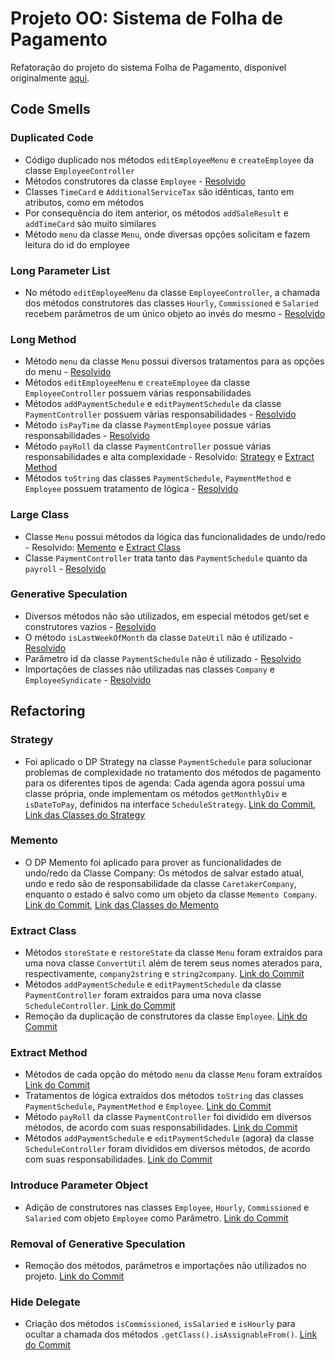 # Projeto OO: Sistema de Folha de Pagamento

Refatoração do projeto do sistema Folha de Pagamento, disponível originalmente [aqui](https://github.com/marcio-henrique/Payroll).

## Code Smells

### Duplicated Code
- Código duplicado nos métodos `editEmployeeMenu` e `createEmployee` da classe `EmployeeController`
- Métodos construtores da classe `Employee` - [Resolvido](#extract-class)
- Classes `TimeCard` e `AdditionalServiceTax` são idênticas, tanto em atributos, como em métodos
- Por consequência do item anterior, os métodos `addSaleResult` e `addTimeCard` são muito similares
- Método `menu` da classe `Menu`, onde diversas opções solicitam e fazem leitura do id do employee

### Long Parameter List
- No método `editEmployeeMenu` da classe `EmployeeController`, a chamada dos métodos construtores das classes `Hourly`,
`Commissioned` e `Salaried` recebem parâmetros de um único objeto ao invés do mesmo - [Resolvido](#introduce-parameter-object)

### Long Method
- Método `menu` da classe `Menu` possui diversos tratamentos para as opções do menu - [Resolvido](#extract-method)
- Métodos `editEmployeeMenu` e `createEmployee` da classe `EmployeeController` possuem várias responsabilidades 
- Métodos `addPaymentSchedule` e `editPaymentSchedule` da classe `PaymentController` possuem várias responsabilidades - [Resolvido](#extract-method)
- Método `isPayTime` da classe `PaymentEmployee` possue várias responsabilidades - [Resolvido](#strategy)
- Método `payRoll` da classe `PaymentController` possue várias responsabilidades e alta complexidade - Resolvido: [Strategy](#strategy) e [Extract Method](#extract-method)
- Métodos `toString` das classes `PaymentSchedule`, `PaymentMethod` e `Employee` possuem tratamento de lógica - [Resolvido](#extract-method)

### Large Class
- Classe `Menu` possui métodos da lógica das funcionalidades de undo/redo - Resolvido: [Memento](#memento) e [Extract Class](#extract-class)
- Classe `PaymentController` trata tanto das `PaymentSchedule` quanto da `payroll` - [Resolvido](#extract-class)

### Generative Speculation
- Diversos métodos não são utilizados, em especial métodos get/set e construtores vazios - [Resolvido](#removal-of-generative-speculation)
- O método `isLastWeekOfMonth` da classe `DateUtil` não é utilizado - [Resolvido](#removal-of-generative-speculation)
- Parâmetro id da classe `PaymentSchedule` não é utilizado - [Resolvido](#removal-of-generative-speculation)
- Importações de classes não utilizadas nas classes `Company` e `EmployeeSyndicate` - [Resolvido](#removal-of-generative-speculation)

## Refactoring

### Strategy
- Foi aplicado o DP Strategy na classe `PaymentSchedule` para solucionar problemas de complexidade no tratamento dos 
métodos de pagamento para os diferentes tipos de agenda: Cada agenda agora possui uma classe própria, onde implementam os métodos
`getMonthlyDiv` e `isDateToPay`, definidos na interface `ScheduleStrategy`.
[Link do Commit](https://github.com/marcio-henrique/Payroll-refactor/commit/78d38907677879eda8d718bde72f2829bd60b5e1),
[Link das Classes do Strategy](https://github.com/marcio-henrique/Payroll-refactor/tree/main/src/model/Payment/Schedule)

### Memento
- O DP Memento foi aplicado para prover as funcionalidades de undo/redo da Classe Company: Os métodos de salvar estado
atual, undo e redo são de responsabilidade da classe `CaretakerCompany`, enquanto o estado é salvo como um objeto da classe
`Memento Company`.
[Link do Commit](https://github.com/marcio-henrique/Payroll-refactor/commit/4f97bfa92d7a89ea1d3963ff19a08530f2dfbffd),
[Link das Classes do Memento](https://github.com/marcio-henrique/Payroll-refactor/tree/main/src/model/Company/Memento)

### Extract Class
- Métodos `storeState` e `restoreState` da classe `Menu` foram extraídos para uma nova classe `ConvertUtil` além de terem
seus nomes aterados para, respectivamente, `company2string` e `string2company`.
[Link do Commit](https://github.com/marcio-henrique/Payroll-refactor/commit/4f97bfa92d7a89ea1d3963ff19a08530f2dfbffd)
- Métodos `addPaymentSchedule` e `editPaymentSchedule` da classe `PaymentController` foram extraídos para uma nova classe
`ScheduleController`.
[Link do Commit](https://github.com/marcio-henrique/Payroll-refactor/commit/70425556c937525350bc48ffaffe5d38c50bfc0f)
- Remoção da duplicação de construtores da classe `Employee`.
[Link do Commit](https://github.com/marcio-henrique/Payroll-refactor/commit/302cbbbc3d8397b882aeebf94713f5ea20cf5e4f)

### Extract Method
- Métodos de cada opção do método `menu` da classe `Menu` foram extraídos
[Link do Commit](https://github.com/marcio-henrique/Payroll-refactor/commit/f20a69e61c0da98593a5e1d2b00a62894a0741ca)
- Tratamentos de lógica extraídos dos métodos `toString` das classes `PaymentSchedule`, `PaymentMethod` e `Employee`.
[Link do Commit](https://github.com/marcio-henrique/Payroll-refactor/commit/f20a69e61c0da98593a5e1d2b00a62894a0741ca)
- Método `payRoll` da classe `PaymentController` foi dividido em diversos métodos, de acordo com suas responsabilidades.
[Link do Commit](https://github.com/marcio-henrique/Payroll-refactor/commit/44d4514f940f69b56ab158eee603a5c5ec54a2b0)
- Métodos `addPaymentSchedule` e `editPaymentSchedule` (agora) da classe `ScheduleController` foram divididos em diversos
métodos, de acordo com suas responsabilidades.
[Link do Commit](https://github.com/marcio-henrique/Payroll-refactor/commit/70425556c937525350bc48ffaffe5d38c50bfc0f)

### Introduce Parameter Object
- Adição de construtores nas classes `Employee`, `Hourly`,
`Commissioned` e `Salaried` com objeto `Employee` como Parâmetro.
[Link do Commit](https://github.com/marcio-henrique/Payroll-refactor/commit/b4c261818537b6ff50cbb5d790adee4080aea64d)

### Removal of Generative Speculation
- Remoção dos métodos, parâmetros e importações não utilizados no projeto.
[Link do Commit](https://github.com/marcio-henrique/Payroll-refactor/commit/6381afef79e965bcc42fd22a2a8e184d40cded91)

### Hide Delegate
- Criação dos métodos `isCommissioned`, `isSalaried` e `isHourly` para ocultar a chamada dos métodos `.getClass().isAssignableFrom()`.
[Link do Commit](https://github.com/marcio-henrique/Payroll-refactor/commit/44d4514f940f69b56ab158eee603a5c5ec54a2b0)
